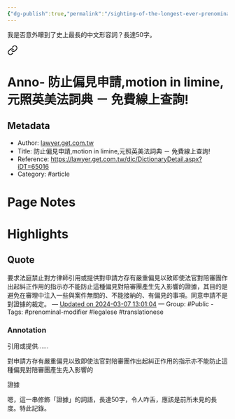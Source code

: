 ```yaml
---
{"dg-publish":true,"permalink":"/sighting-of-the-longest-ever-prenominal-modifier-in-chinese-50-characters-long/","noteIcon":"2"}
---
```


我是否意外矇到了史上最長的中文形容詞？長達50字。


<div class="transclusion internal-embed is-loaded"><a class="markdown-embed-link" href="/x-not-my-writing/hypothesis/lawyer-get-com-tw/motion-in-limine/" aria-label="Open link"><svg xmlns="http://www.w3.org/2000/svg" width="24" height="24" viewBox="0 0 24 24" fill="none" stroke="currentColor" stroke-width="2" stroke-linecap="round" stroke-linejoin="round" class="svg-icon lucide-link"><path d="M10 13a5 5 0 0 0 7.54.54l3-3a5 5 0 0 0-7.07-7.07l-1.72 1.71"></path><path d="M14 11a5 5 0 0 0-7.54-.54l-3 3a5 5 0 0 0 7.07 7.07l1.71-1.71"></path></svg></a><div class="markdown-embed">





# Anno- 防止偏見申請,motion in limine,元照英美法詞典 － 免費線上查詢!

## Metadata
- Author: [lawyer.get.com.tw]()
- Title: 防止偏見申請,motion in limine,元照英美法詞典 － 免費線上查詢!
- Reference: https://lawyer.get.com.tw/dic/DictionaryDetail.aspx?iDT=65016
- Category: #article

# Page Notes
# Highlights
## Quote
要求法庭禁止對方律師引用或提供對申請方存有嚴重偏見以致即使法官對陪審團作出起糾正作用的指示亦不能防止這種偏見對陪審團產生先入影響的證據，其目的是避免在審理中注入一些與案件無關的、不能接納的、有偏見的事項。同意申請不是對證據的裁定。 
— [Updated on 2024-03-07 13:01:04](https://hyp.is/pKgqbtzFEe6aGFPejrujCQ/lawyer.get.com.tw/dic/DictionaryDetail.aspx?iDT=65016) — Group: #Public
    - Tags:  #prenominal-modifier #legalese #translationese 
    
### Annotation
引用或提供……

對申請方存有嚴重偏見以致即使法官對陪審團作出起糾正作用的指示亦不能防止這種偏見對陪審團產生先入影響的

證據

嗯，這一串修飾「證據」的詞語，長達50字，令人咋舌，應該是前所未見的長度。特此記錄。






</div></div>
